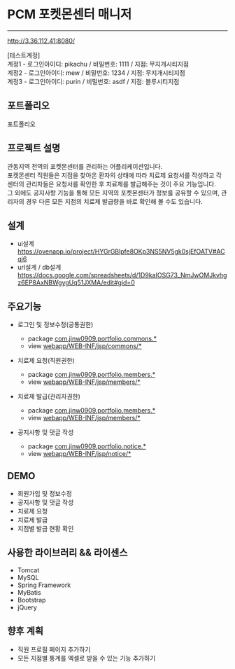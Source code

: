 # PCM 포켓몬센터 매니저
----------------------------------------------
http://3.36.112.41:8080/

[테스트계정]  
계정1 - 로그인아이디: pikachu / 비밀번호: 1111 / 지점: 무지개시티지점  
계정2 - 로그인아이디: mew / 비밀번호: 1234 / 지점: 무지개시티지점  
계정3 - 로그인아이디: purin / 비밀번호: asdf / 지점: 블루시티지점  


포트폴리오
-------
포트폴리오

프로젝트 설명
-----------------
관동지역 전역의 포켓몬센터를 관리하는 어플리케이션입니다.  
포켓몬센터 직원들은 지점을 찾아온 환자의 상태에 따라 치료제 요청서를 작성하고 각 센터의 관리자들은 요청서를 확인한 후 치료제를 발급해주는 것이 주요 기능입니다.  
그 외에도 공지사항 기능을 통해 모든 지역의 포켓몬센터가 정보를 공유할 수 있으며, 관리자의 경우 다른 모든 지점의 치료제 발급량을 바로 확인해 볼 수도 있습니다.  

설계
---
* ui설계  
https://ovenapp.io/project/HYGrGBlpfe8OKp3NS5NV5gk0sjEfOATV#ACqj6
* url설계 / db설계  
https://docs.google.com/spreadsheets/d/1D9kaIOSG73_NmJwOMJkvhgz6EP8AxNBWgygUq51JXMA/edit#gid=0

주요기능
------
* 로그인 및 정보수정(공통권한)  
  * package [com.jinw0909.portfolio.commons.*](https://github.com/jinw0909/PCM/tree/develop/src/main/java/com/jinw0909/portfolio/commons)
  * view [webapp/WEB-INF/jsp/commons/*](https://github.com/jinw0909/PCM/tree/develop/src/main/webapp/WEB-INF/jsp/commons)

* 치료제 요청(직원권한)
  * package [com.jinw0909.portfolio.members.*](https://github.com/jinw0909/PCM/tree/develop/src/main/java/com/jinw0909/portfolio/members)
  * view [webapp/WEB-INF/jsp/members/*](https://github.com/jinw0909/PCM/tree/develop/src/main/webapp/WEB-INF/jsp/members)

* 치료제 발급(관리자권한)
  * package [com.jinw0909.portfolio.members.*](https://github.com/jinw0909/PCM/tree/develop/src/main/java/com/jinw0909/portfolio/managers)
  * view [webapp/WEB-INF/jsp/members/*](https://github.com/jinw0909/PCM/tree/develop/src/main/webapp/WEB-INF/jsp/managers)

* 공지사항 및 댓글 작성
  * package [com.jinw0909.portfolio.notice.*](https://github.com/jinw0909/PCM/tree/develop/src/main/java/com/jinw0909/portfolio/notice)
  * view [webapp/WEB-INF/jsp/notice/*](https://github.com/jinw0909/PCM/tree/develop/src/main/webapp/WEB-INF/jsp/notice)


DEMO
-----
* 회원가입 및 정보수정
* 공지사항 및 댓글 작성
* 치료제 요청
* 치료제 발급
* 지점별 발급 현황 확인

사용한 라이브러리 && 라이센스
-----------------------
* Tomcat
* MySQL
* Spring Framework
* MyBatis
* Bootstrap
* jQuery

향후 계획
------
* 직원 프로필 페이지 추가하기
* 모든 지점별 통계를 엑셀로 받을 수 있는 기능 추가하기
